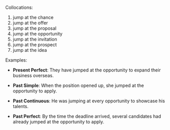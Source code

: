 
Collocations:

1. jump at the chance
2. jump at the offer
3. jump at the proposal
4. jump at the opportunity
5. jump at the invitation
6. jump at the prospect
7. jump at the idea

Examples:

- **Present Perfect**: They have jumped at the opportunity to expand their business overseas.

- **Past Simple**: When the position opened up, she jumped at the opportunity to apply.

- **Past Continuous**: He was jumping at every opportunity to showcase his talents.

- **Past Perfect**: By the time the deadline arrived, several candidates had already jumped at the opportunity to apply.